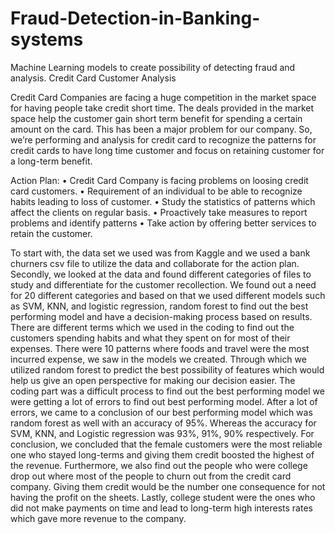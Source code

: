 # Fraud-Detection-in-Banking-systems
Machine Learning models to create possibility of detecting fraud and analysis.
Credit Card Customer Analysis
	
Credit Card Companies are facing a huge competition in the market space for having people take credit short time. The deals provided in the market space help the customer gain short term benefit for spending a certain amount on the card. This has been a major problem for our company.  So, we’re performing and analysis for credit card to recognize the patterns for credit cards to have long time customer and focus on retaining customer for a long-term benefit. 

Action Plan:
•	Credit Card Company is facing problems on loosing credit card customers.
•	Requirement of an individual to be able to recognize habits leading to loss of customer.
•	Study the statistics of patterns which affect the clients on regular basis. 
•	Proactively take measures to report problems and identify patterns
•	Take action by offering better services to retain the customer. 

To start with, the data set we used was from Kaggle and we used a bank churners csv file to utilize the data and collaborate for the action plan. 
Secondly, we looked at the data and found different categories of files to study and differentiate for the customer recollection. 
We found out a need for 20 different categories and based on that we used different models such as SVM, KNN, and logistic regression, 
random forest to find out the best performing model and have a decision-making process based on results.
There are different terms which we used in the coding to find out the customers spending habits and what they spent on for most of their expenses. 
There were 10 patterns where foods and travel were the most incurred expense, we saw in the models we created. 
Through which we utilized random forest to predict the best possibility of features which would help us give an open perspective for making our decision easier.
	The coding part was a difficult process to find out the best performing model we were getting a lot of errors to find out best performing model. 
  After a lot of errors, we came to a conclusion of our best performing model which was random forest as well with an accuracy of 95%. 
  Whereas the accuracy for SVM, KNN, and Logistic regression was 93%, 91%, 90% respectively. 
	For conclusion, we concluded that the female customers were the most reliable one who stayed long-terms and giving them credit
  boosted the highest of the revenue. 
  Furthermore, we also find out the people who were college drop out where most of the people to churn out from the credit card company. Giving them credit would be the number one consequence for not having the profit on the sheets. Lastly, college student were the ones who did not make payments on time and lead to long-term high interests rates which gave more revenue to the company. 
